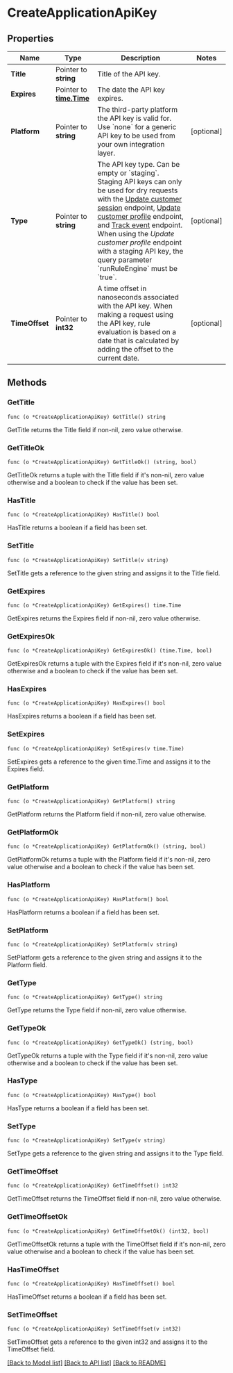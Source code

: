 # CreateApplicationApiKey

## Properties

Name | Type | Description | Notes
------------ | ------------- | ------------- | -------------
**Title** | Pointer to **string** | Title of the API key. | 
**Expires** | Pointer to [**time.Time**](time.Time.md) | The date the API key expires. | 
**Platform** | Pointer to **string** | The third-party platform the API key is valid for. Use &#x60;none&#x60; for a generic API key to be used from your own integration layer.  | [optional] 
**Type** | Pointer to **string** | The API key type. Can be empty or &#x60;staging&#x60;.  Staging API keys can only be used for dry requests with the [Update customer session](https://docs.talon.one/integration-api#tag/Customer-sessions/operation/updateCustomerSessionV2) endpoint, [Update customer profile](https://docs.talon.one/integration-api#tag/Customer-profiles/operation/updateCustomerProfileV2) endpoint, and [Track event](https://docs.talon.one/integration-api#tag/Events/operation/trackEventV2) endpoint.  When using the _Update customer profile_ endpoint with a staging API key, the query parameter &#x60;runRuleEngine&#x60; must be &#x60;true&#x60;.  | [optional] 
**TimeOffset** | Pointer to **int32** | A time offset in nanoseconds associated with the API key. When making a request using the API key, rule evaluation is based on a date that is calculated by adding the offset to the current date.  | [optional] 

## Methods

### GetTitle

`func (o *CreateApplicationApiKey) GetTitle() string`

GetTitle returns the Title field if non-nil, zero value otherwise.

### GetTitleOk

`func (o *CreateApplicationApiKey) GetTitleOk() (string, bool)`

GetTitleOk returns a tuple with the Title field if it's non-nil, zero value otherwise
and a boolean to check if the value has been set.

### HasTitle

`func (o *CreateApplicationApiKey) HasTitle() bool`

HasTitle returns a boolean if a field has been set.

### SetTitle

`func (o *CreateApplicationApiKey) SetTitle(v string)`

SetTitle gets a reference to the given string and assigns it to the Title field.

### GetExpires

`func (o *CreateApplicationApiKey) GetExpires() time.Time`

GetExpires returns the Expires field if non-nil, zero value otherwise.

### GetExpiresOk

`func (o *CreateApplicationApiKey) GetExpiresOk() (time.Time, bool)`

GetExpiresOk returns a tuple with the Expires field if it's non-nil, zero value otherwise
and a boolean to check if the value has been set.

### HasExpires

`func (o *CreateApplicationApiKey) HasExpires() bool`

HasExpires returns a boolean if a field has been set.

### SetExpires

`func (o *CreateApplicationApiKey) SetExpires(v time.Time)`

SetExpires gets a reference to the given time.Time and assigns it to the Expires field.

### GetPlatform

`func (o *CreateApplicationApiKey) GetPlatform() string`

GetPlatform returns the Platform field if non-nil, zero value otherwise.

### GetPlatformOk

`func (o *CreateApplicationApiKey) GetPlatformOk() (string, bool)`

GetPlatformOk returns a tuple with the Platform field if it's non-nil, zero value otherwise
and a boolean to check if the value has been set.

### HasPlatform

`func (o *CreateApplicationApiKey) HasPlatform() bool`

HasPlatform returns a boolean if a field has been set.

### SetPlatform

`func (o *CreateApplicationApiKey) SetPlatform(v string)`

SetPlatform gets a reference to the given string and assigns it to the Platform field.

### GetType

`func (o *CreateApplicationApiKey) GetType() string`

GetType returns the Type field if non-nil, zero value otherwise.

### GetTypeOk

`func (o *CreateApplicationApiKey) GetTypeOk() (string, bool)`

GetTypeOk returns a tuple with the Type field if it's non-nil, zero value otherwise
and a boolean to check if the value has been set.

### HasType

`func (o *CreateApplicationApiKey) HasType() bool`

HasType returns a boolean if a field has been set.

### SetType

`func (o *CreateApplicationApiKey) SetType(v string)`

SetType gets a reference to the given string and assigns it to the Type field.

### GetTimeOffset

`func (o *CreateApplicationApiKey) GetTimeOffset() int32`

GetTimeOffset returns the TimeOffset field if non-nil, zero value otherwise.

### GetTimeOffsetOk

`func (o *CreateApplicationApiKey) GetTimeOffsetOk() (int32, bool)`

GetTimeOffsetOk returns a tuple with the TimeOffset field if it's non-nil, zero value otherwise
and a boolean to check if the value has been set.

### HasTimeOffset

`func (o *CreateApplicationApiKey) HasTimeOffset() bool`

HasTimeOffset returns a boolean if a field has been set.

### SetTimeOffset

`func (o *CreateApplicationApiKey) SetTimeOffset(v int32)`

SetTimeOffset gets a reference to the given int32 and assigns it to the TimeOffset field.


[[Back to Model list]](../README.md#documentation-for-models) [[Back to API list]](../README.md#documentation-for-api-endpoints) [[Back to README]](../README.md)


